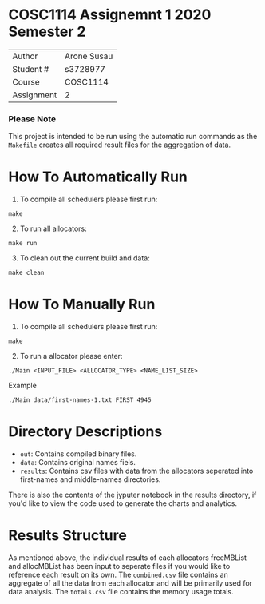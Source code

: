 # COSC1114 Assignemnt 1 2020 Semester 2

|            |             |
|------------|-------------|
| Author     | Arone Susau |
| Student #  | s3728977    |
| Course     | COSC1114    |
| Assignment | 2           |

### Please Note
This project is intended to be run using the automatic run commands as the `Makefile` creates all required result files for the aggregation of data.

# How To Automatically Run

1. To compile all schedulers please first run:
```
make
```
2. To run all allocators:
```
make run
```

3. To clean out the current build and data:
```
make clean
```

# How To Manually Run

1. To compile all schedulers please first run:
```
make
```
2. To run a allocator please enter:
```
./Main <INPUT_FILE> <ALLOCATOR_TYPE> <NAME_LIST_SIZE>
```
Example
```
./Main data/first-names-1.txt FIRST 4945
```

# Directory Descriptions

- `out`: Contains compiled binary files.
- `data`: Contains original names fiels.
- `results`: Contains csv files with data from the allocators seperated into first-names and middle-names directories.

There is also the contents of the jyputer notebook in the results directory, if you'd like to view the code used to generate the charts and analytics.

# Results Structure

As mentioned above, the individual results of each allocators freeMBList and allocMBList has been input to seperate files if you would like to reference each result on its own. The `combined.csv` file contains an aggregate of all the data from each allocator and will be primarily used for data analysis. The `totals.csv` file contains the memory usage totals.
